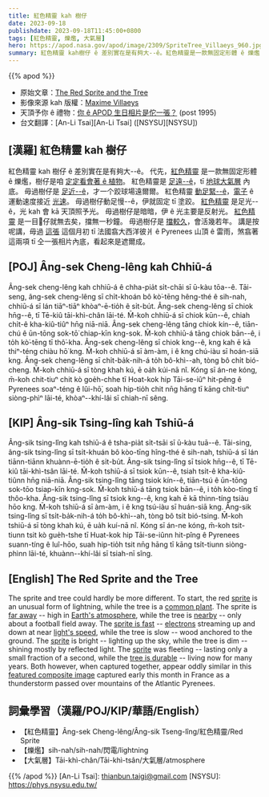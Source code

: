 ```yaml
---
title: 紅色精靈 kah 樹仔
date: 2023-09-18
publishdate: 2023-09-18T11:45:00+0800
tags: [紅色精靈, 爍爁, 大氣層]
hero: https://apod.nasa.gov/apod/image/2309/SpriteTree_Villaeys_960.jpg
summary: 紅色精靈 kah樹仔 ê 差別實在是有夠大--ê。紅色精靈是一款無固定形體 ê 爍爁，樹仔是咱定定看會著 ê 植物。
---
```


{{% apod %}}

- 原始文章：[The Red Sprite and the Tree](https://apod.nasa.gov/apod/ap230918.html)
- 影像來源 kah 版權：[Maxime Villaeys](https://www.instagram.com/maximevillaeys/)
- 天頂予你 ê 禮物：[你 ê APOD 生日相片是佗一張？](https://apod.nasa.gov/apod/calendar/allyears.html) (post 1995)
- 台文翻譯：[An-Li Tsai][An-Li Tsai] ([NSYSU][NSYSU])

## [漢羅] 紅色精靈 kah 樹仔
紅色精靈 kah 樹仔 ê 差別實在是有夠大--ê。
代先，[紅色精靈][sprite 1] 是一款無固定形體 ê 爍爁，樹仔是咱 [定定看會著 ê 植物][common plant]。
紅色精靈是 [足遠--ê][far away]，tī [地球大氣層][Earth's atmosphere] 內底。
毋過樹仔是 [足近--ê][nearby]，才一个跤球場遠爾爾。
紅色精靈 [動足緊--ê][sprite is fast]，[電子][electrons] ê 運動速度接近 [光速][light's speed]。
毋過樹仔動足慢--ê，伊就固定 tī 塗跤。
[紅色精靈][sprite 2] 是足光--ê，光 kah 會 kā 天頂照予光。
毋過樹仔是暗暗，伊 ê 光主要是反射光。
[紅色精靈][sprite 3] 是一目𥍉仔就無去矣，擋無一秒鐘。
毋過樹仔是 [擋較久][tree is durable]，會活幾若年。
講是按呢講，毋過 [這張][featured composite image] 這個月初 tī 法國翕大西洋彼爿 ê Pyrenees 山頂 ê 雷雨，煞翕著這兩項 tī 仝一張相片內底，看起來是遮爾成。

## [POJ] Âng-sek Cheng-lêng kah Chhiū-á
Âng-sek cheng-lêng kah chhiū-á ê chha-pia̍t si̍t-chāi sī ū-kàu tōa--ê.
Tāi-seng, âng-sek cheng-lêng sī chi̍t-khoán bô kò͘-tēng hêng-thé ê sih-nah, chhiū-á sī lán tiāⁿ-tiāⁿ khòaⁿ-ē-tio̍h ê si̍t-bu̍t.
Âng-sek cheng-lêng sī chiok hn̄g--ê, tī Tē-kiû tāi-khì-chân lāi-té.
M̄-koh chhiū-á sī chiok kūn--ê, chiah chi̍t-ê kha-kiû-tiûⁿ hn̄g niā-niā.
Âng-sek cheng-lêng tāng chiok kín--ê, tiān-chú ê ūn-tōng sok-tō͘ chiap-kīn kng-sok.
M̄-koh chhiū-á tāng chiok bān--ê, i to̍h kò͘-tēng tī thô͘-kha.
Âng-sek cheng-lêng sī chiok kng--ê, kng kah ē kā thiⁿ-téng chiàu hō͘ kng.
M̄-koh chhiū-á sī àm-àm, i ê kng chú-iàu sī hoán-siā kng.
Âng-sek cheng-lêng sī chi̍t-ba̍k-nih-á to̍h bô-khì--ah, tòng bô chi̍t bió-cheng.
M̄-koh chhiū-á sī tòng khah kú, ē oa̍h kúi-nā nî.
Kóng sī án-ne kóng, m̄-koh chit-tiuⁿ chit kò goe̍h-chhe tī Hoat-kok hip Tāi-se-iûⁿ hit-pêng ê Pyrenees soaⁿ-téng ê lûi-hō͘, soah hip-tio̍h chit nn̄g hāng tī kāng chi̍t-tiuⁿ siòng-phìⁿ lāi-té, khòaⁿ--khí-lâi sī chiah-nī sêng.

## [KIP] Âng-sik Tsing-lîng kah Tshiū-á
Âng-sik tsing-lîng kah tshiū-á ê tsha-pia̍t si̍t-tsāi sī ū-kàu tuā--ê.
Tāi-sing, âng-sik tsing-lîng sī tsi̍t-khuán bô kòo-tīng hîng-thé ê sih-nah, tshiū-á sī lán tiānn-tiānn khuànn-ē-tio̍h ê si̍t-bu̍t.
Âng-sik tsing-lîng sī tsiok hn̄g--ê, tī Tē-kiû tāi-khì-tsân lāi-té.
M̄-koh tshiū-á sī tsiok kūn--ê, tsiah tsi̍t-ê kha-kiû-tiûnn hn̄g niā-niā.
Âng-sik tsing-lîng tāng tsiok kín--ê, tiān-tsú ê ūn-tōng sok-tōo tsiap-kīn kng-sok.
M̄-koh tshiū-á tāng tsiok bān--ê, i to̍h kòo-tīng tī thôo-kha.
Âng-sik tsing-lîng sī tsiok kng--ê, kng kah ē kā thinn-tíng tsiàu hōo kng.
M̄-koh tshiū-á sī àm-àm, i ê kng tsú-iàu sī huán-siā kng.
Âng-sik tsing-lîng sī tsi̍t-ba̍k-nih-á to̍h bô-khì--ah, tòng bô tsi̍t bió-tsing.
M̄-koh tshiū-á sī tòng khah kú, ē ua̍h kuí-nā nî.
Kóng sī án-ne kóng, m̄-koh tsit-tiunn tsit kò gue̍h-tshe tī Huat-kok hip Tāi-se-iûnn hit-pîng ê Pyrenees suann-tíng ê luî-hōo, suah hip-tio̍h tsit nn̄g hāng tī kāng tsi̍t-tiunn siòng-phìnn lāi-té, khuànn--khí-lâi sī tsiah-nī sîng.

## [English] The Red Sprite and the Tree
The sprite and tree could hardly be more different.
To start, the red [sprite][sprite 1] is an unusual form of lightning, while the tree is a [common plant][common plant].
The sprite is [far away][far away] -- high in [Earth's atmosphere][Earth's atmosphere], while the tree is [nearby][nearby] -- only about a football field away.
The [sprite is fast][sprite is fast] -- [electrons][electrons] streaming up and down at near [light's speed][light's speed], while the tree is slow -- wood anchored to the ground.
The [sprite][sprite 2] is bright -- lighting up the sky, while the tree is dim -- shining mostly by reflected light.
The [sprite][sprite 3] was fleeting -- lasting only a small fraction of a second, while the [tree is durable][tree is durable] -- living now for many years.
Both however, when captured together, appear oddly similar in this [featured composite image][featured composite image] captured early this month in France as a thunderstorm passed over mountains of the Atlantic Pyrenees.

## 詞彙學習（漢羅/POJ/KIP/華語/English）
- 【紅色精靈】Âng-sek Cheng-lêng/Âng-sik Tseng-lîng/紅色精靈/Red Sprite
- 【爍爁】sih-nah/sih-nah/閃電/lightning
- 【大氣層】Tāi-khì-chân/Tāi-khì-tsân/大氣層/atmosphere

{{% /apod %}}
[An-Li Tsai]: thianbun.taigi@gmail.com
[NSYSU]: https://phys.nsysu.edu.tw/

[copyright]: https://apod.nasa.gov/apod/fap/lib/about_apod.html#srapply
[License]: https://creativecommons.org/licenses/by/2.0/

[sprite 1]:https://en.wikipedia.org/wiki/Sprite_(lightning)
[common plant]:https://www.poetryfoundation.org/poetrymagazine/poems/12744/trees
[far away]:https://diaryofdennis.files.wordpress.com/2019/08/shy-cat-wants-me-to-keep-distance.jpg
[Earth's atmosphere]:https://www.nasa.gov/image-feature/upper-atmosphere-phenomena-caused-by-thunderstorms/
[nearby]:https://www.petmoo.com/wp-content/uploads/toptengamaimages/how-to-select-the-right-pet-camera/latest-pet-camera-features.jpg
[sprite is fast]:https://apod.nasa.gov/apod/ap210104.html
[electrons]:https://www.aps.org/publications/apsnews/200010/history.cfm
[light's speed]:https://en.wikipedia.org/wiki/Speed_of_light
[sprite 2]:https://apod.nasa.gov/apod/ap210330.html
[sprite 3]:https://svs.gsfc.nasa.gov/11059
[tree is durable]:https://onetreeplanted.org/blogs/stories/oldest-tallest-biggest-trees
[featured composite image]:https://www.instagram.com/p/CwzJQ8ANidq/
